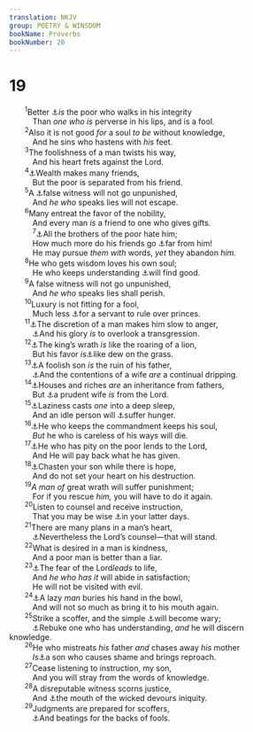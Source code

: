 ```yaml
---
translation: NKJV
group: POETRY & WINSDOM
bookName: Proverbs 
bookNumber: 20
---
```


<div class="title"><h1>19</h1></div>
<span class="verse ch_19_1">  <sup>1</sup>Better <a data-toggle="tooltip" data-placement="bottom" title="Prov. 28:6">⚓</a><i>is</i> the poor who walks in his integrity<br/>   Than <i>one</i> <i>who</i> <i>is</i> perverse in his lips, and is a fool.<br/></span>
<span class="verse ch_19_2">  <sup>2</sup>Also it is not good <i>for</i> a soul <i>to</i> <i>be</i> without knowledge,<br/>   And he sins who hastens with <i>his</i> feet.<br/></span>
<span class="verse ch_19_3">  <sup>3</sup>The foolishness of a man twists his way,<br/>   And his heart frets against the Lord.<br/></span>
<span class="verse ch_19_4">  <sup>4</sup><a data-toggle="tooltip" data-placement="bottom" title="Prov. 14:20">⚓</a>Wealth makes many friends,<br/>   But the poor is separated from his friend.<br/></span>
<span class="verse ch_19_5">  <sup>5</sup>A <a data-toggle="tooltip" data-placement="bottom" title="Ex. 23:1; Deut. 19:16–19; Prov. 6:19; 21:28">⚓</a>false witness will not go unpunished,<br/>   And <i>he</i> <i>who</i> speaks lies will not escape.<br/></span>
<span class="verse ch_19_6">  <sup>6</sup>Many entreat the favor of the nobility,<br/>   And every man <i>is</i> a friend to one who gives gifts.<br/></span>
<span class="verse ch_19_7">   <sup>7</sup><a data-toggle="tooltip" data-placement="bottom" title="Prov. 14:20">⚓</a>All the brothers of the poor hate him;<br/>   How much more do his friends go <a data-toggle="tooltip" data-placement="bottom" title="Ps. 38:11">⚓</a>far from him!<br/>   He may pursue <i>them</i> <i>with</i> words, <i>yet</i> they abandon <i>him.</i><br/></span>
<span class="verse ch_19_8">  <sup>8</sup>He who gets wisdom loves his own soul;<br/>   He who keeps understanding <a data-toggle="tooltip" data-placement="bottom" title="Prov. 16:20">⚓</a>will find good.<br/></span>
<span class="verse ch_19_9">  <sup>9</sup>A false witness will not go unpunished,<br/>   And <i>he</i> <i>who</i> speaks lies shall perish.<br/></span>
<span class="verse ch_19_10">  <sup>10</sup>Luxury is not fitting for a fool,<br/>   Much less <a data-toggle="tooltip" data-placement="bottom" title="Prov. 30:21, 22">⚓</a>for a servant to rule over princes.<br/></span>
<span class="verse ch_19_11">  <sup>11</sup><a data-toggle="tooltip" data-placement="bottom" title="James 1:19">⚓</a>The discretion of a man makes him slow to anger,<br/>   <a data-toggle="tooltip" data-placement="bottom" title="Prov. 16:32; (Matt. 5:44); Eph. 4:32; Col. 3:13">⚓</a>And his glory <i>is</i> to overlook a transgression.<br/></span>
<span class="verse ch_19_12">  <sup>12</sup><a data-toggle="tooltip" data-placement="bottom" title="Prov. 16:14">⚓</a>The king’s wrath <i>is</i> like the roaring of a lion,<br/>   But his favor <i>is</i><a data-toggle="tooltip" data-placement="bottom" title="Gen. 27:28; Deut. 33:28; Ps. 133:3; Hos. 14:5; Mic. 5:7">⚓</a>like dew on the grass.<br/></span>
<span class="verse ch_19_13">  <sup>13</sup><a data-toggle="tooltip" data-placement="bottom" title="Prov. 10:1">⚓</a>A foolish son <i>is</i> the ruin of his father,<br/>   <a data-toggle="tooltip" data-placement="bottom" title="Prov. 21:9, 19">⚓</a>And the contentions of a wife <i>are</i> a continual dripping.<br/></span>
<span class="verse ch_19_14">  <sup>14</sup><a data-toggle="tooltip" data-placement="bottom" title="2 Cor. 12:14">⚓</a>Houses and riches <i>are</i> an inheritance from fathers,<br/>   But <a data-toggle="tooltip" data-placement="bottom" title="Prov. 18:22">⚓</a>a prudent wife <i>is</i> from the Lord.<br/></span>
<span class="verse ch_19_15">  <sup>15</sup><a data-toggle="tooltip" data-placement="bottom" title="Prov. 6:9">⚓</a>Laziness casts <i>one</i> into a deep sleep,<br/>   And an idle person will <a data-toggle="tooltip" data-placement="bottom" title="Prov. 10:4">⚓</a>suffer hunger.<br/></span>
<span class="verse ch_19_16">  <sup>16</sup><a data-toggle="tooltip" data-placement="bottom" title="Prov. 13:13; 16:17; Luke 10:28; 11:28">⚓</a>He who keeps the commandment keeps his soul,<br/>   <i>But</i> he who is careless of his ways will die.<br/></span>
<span class="verse ch_19_17">  <sup>17</sup><a data-toggle="tooltip" data-placement="bottom" title="Deut. 15:7, 8; Job 23:12, 13; Prov. 28:27; Eccl. 11:1; Matt. 10:42; 25:40; (2 Cor. 9:6–8); Heb. 6:10">⚓</a>He who has pity on the poor lends to the Lord,<br/>   And He will pay back what he has given.<br/></span>
<span class="verse ch_19_18">  <sup>18</sup><a data-toggle="tooltip" data-placement="bottom" title="Prov. 13:24">⚓</a>Chasten your son while there is hope,<br/>   And do not set your heart on his destruction.<br/></span>
<span class="verse ch_19_19">  <sup>19</sup><i>A</i> <i>man</i> <i>of</i> great wrath will suffer punishment;<br/>   For if you rescue <i>him,</i> you will have to do it again.<br/></span>
<span class="verse ch_19_20">  <sup>20</sup>Listen to counsel and receive instruction,<br/>   That you may be wise <a data-toggle="tooltip" data-placement="bottom" title="Ps. 37:37">⚓</a>in your latter days.<br/></span>
<span class="verse ch_19_21">  <sup>21</sup>There are many plans in a man’s heart,<br/>   <a data-toggle="tooltip" data-placement="bottom" title="Ps. 33:10, 11; Prov. 16:9; Is. 46:10; Heb. 6:17">⚓</a>Nevertheless the Lord’s counsel—that will stand.<br/></span>
<span class="verse ch_19_22">  <sup>22</sup>What is desired in a man is kindness,<br/>   And a poor man is better than a liar.<br/></span>
<span class="verse ch_19_23">  <sup>23</sup><a data-toggle="tooltip" data-placement="bottom" title="Prov. 14:27; (1 Tim. 4:8)">⚓</a>The fear of the Lord<i>leads</i> to life,<br/>   And <i>he</i> <i>who</i> <i>has</i> <i>it</i> will abide in satisfaction;<br/>   He will not be visited with evil.<br/></span>
<span class="verse ch_19_24">  <sup>24</sup><a data-toggle="tooltip" data-placement="bottom" title="Prov. 15:19">⚓</a>A lazy <i>man</i> buries his hand in the bowl,<br/>   And will not so much as bring it to his mouth again.<br/></span>
<span class="verse ch_19_25">  <sup>25</sup>Strike a scoffer, and the simple <a data-toggle="tooltip" data-placement="bottom" title="Deut. 13:11">⚓</a>will become wary;<br/>   <a data-toggle="tooltip" data-placement="bottom" title="Prov. 9:8">⚓</a>Rebuke one who has understanding, <i>and</i> he will discern knowledge.<br/></span>
<span class="verse ch_19_26">  <sup>26</sup>He who mistreats <i>his</i> father <i>and</i> chases away <i>his</i> mother<br/>   <i>Is</i><a data-toggle="tooltip" data-placement="bottom" title="Prov. 17:2">⚓</a>a son who causes shame and brings reproach.<br/></span>
<span class="verse ch_19_27">  <sup>27</sup>Cease listening to instruction, my son,<br/>   And you will stray from the words of knowledge.<br/></span>
<span class="verse ch_19_28">  <sup>28</sup>A disreputable witness scorns justice,<br/>   And <a data-toggle="tooltip" data-placement="bottom" title="Job 15:16">⚓</a>the mouth of the wicked devours iniquity.<br/></span>
<span class="verse ch_19_29">  <sup>29</sup>Judgments are prepared for scoffers,<br/>   <a data-toggle="tooltip" data-placement="bottom" title="Prov. 26:3">⚓</a>And beatings for the backs of fools.<br/></span>
